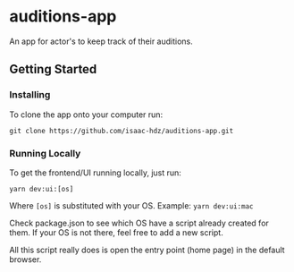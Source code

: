 # auditions-app

An app for actor's to keep track of their auditions.

## Getting Started

### Installing

To clone the app onto your computer run:
```
git clone https://github.com/isaac-hdz/auditions-app.git
```

### Running Locally

To get the frontend/UI running locally, just run:
```
yarn dev:ui:[os]
```
Where `[os]` is substituted with your OS. Example: `yarn dev:ui:mac`

Check package.json to see which OS have a script already created for them. If your OS is not there, feel free to add a new script.

All this script really does is open the entry point (home page) in the default browser.
